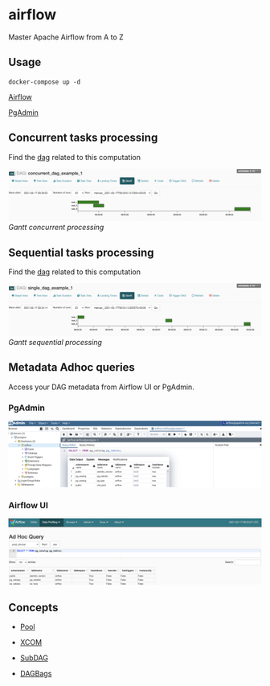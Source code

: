 # airflow

Master Apache Airflow from A to Z

## Usage
```
docker-compose up -d
```

[Airflow](http://localhost:8080)

[PgAdmin](http://localhost:5050)

## Concurrent tasks processing
Find the [dag](https://github.com/robincvlr/airflow/blob/main/dags/par/dag_par_1.py) related to this computation

![Alt text](./doc/img/concurrent.png?raw=true "Gantt concurrent processing")
*Gantt concurrent processing*

## Sequential tasks processing
Find the [dag](https://github.com/robincvlr/airflow/blob/main/dags/single/dag_single_1.py) related to this computation

![Alt text](./doc/img/single.png?raw=true "Gantt sequential processing")
*Gantt sequential processing*

## Metadata Adhoc queries

Access your DAG metadata from Airflow UI or PgAdmin.

### PgAdmin
![Alt text](./doc/img/pgadmin_query.png?raw=true)

### Airflow UI
![Alt text](./doc/img/airflow_query.png?raw=true)

## Concepts
- [Pool](https://github.com/robincvlr/airflow/blob/main/dags/par/dag_pool_1.py)

- [XCOM](https://github.com/robincvlr/airflow/blob/main/dags/par/dag_pool_1.py)

- [SubDAG](https://github.com/robincvlr/airflow/blob/main/dags/single/dag_single_sub_2.py)

- [DAGBags](https://github.com/robincvlr/airflow/blob/main/dags/dag_bags.py)

